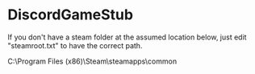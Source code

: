 # DiscordGameStub
If you don't have a steam folder at the assumed location below, just edit "steamroot.txt" to have the correct path.

C:\Program Files (x86)\Steam\steamapps\common

